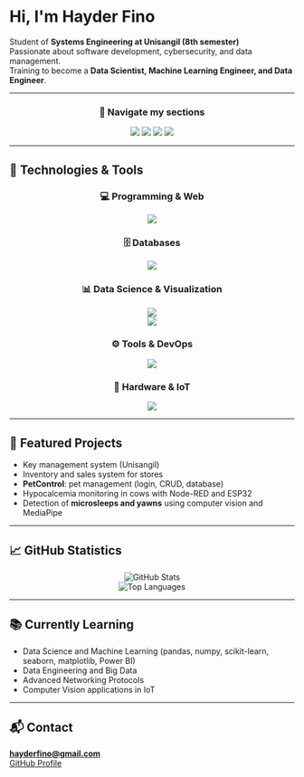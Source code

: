 # Hi, I'm Hayder Fino  

Student of **Systems Engineering at Unisangil (8th semester)**  
Passionate about software development, cybersecurity, and data management.  
Training to become a **Data Scientist, Machine Learning Engineer, and Data Engineer**.  

---

<div align="center">

### 🔹 Navigate my sections  
<a href="#tech"><img src="https://img.shields.io/badge/-Technologies-007396?style=for-the-badge&logo=github&logoColor=white" /></a>
<a href="#projects"><img src="https://img.shields.io/badge/-Projects-2496ED?style=for-the-badge&logo=github&logoColor=white" /></a>
<a href="#stats"><img src="https://img.shields.io/badge/-Statistics-FF9800?style=for-the-badge&logo=github&logoColor=white" /></a>
<a href="#learning"><img src="https://img.shields.io/badge/-Learning-4CAF50?style=for-the-badge&logo=github&logoColor=white" /></a>

</div>

---

## 🧩 Technologies & Tools <a name="tech"></a>  
<div align="center">

### 💻 Programming & Web  
<img src="https://skillicons.dev/icons?i=python,java,js,html,css,bootstrap" />

### 🗄️ Databases  
<img src="https://skillicons.dev/icons?i=mysql,postgresql,mongodb,firebase" />

### 📊 Data Science & Visualization  
<img src="https://skillicons.dev/icons?i=python,numpy,pandas,opencv,matplotlib,seaborn" /><br>
<img src="https://img.shields.io/badge/Power%20BI-141321?style=for-the-badge&logo=powerbi&logoColor=F2C811" />

### ⚙️ Tools & DevOps  
<img src="https://skillicons.dev/icons?i=git,github,maven,npm,pnpm,docker,anaconda,linux" />

### 🔌 Hardware & IoT  
<img src="https://skillicons.dev/icons?i=arduino,raspberrypi" />

</div>

---

## 🚀 Featured Projects <a name="projects"></a>  
- Key management system (Unisangil)  
- Inventory and sales system for stores  
- **PetControl**: pet management (login, CRUD, database)  
- Hypocalcemia monitoring in cows with Node-RED and ESP32  
- Detection of **microsleeps and yawns** using computer vision and MediaPipe  

---

## 📈 GitHub Statistics <a name="stats"></a>  
<div align="center">

![GitHub Stats](https://github-readme-stats.vercel.app/api?username=HayderFino&show_icons=true&theme=default)  
![Top Languages](https://github-readme-stats.vercel.app/api/top-langs/?username=HayderFino&layout=compact&theme=default)

</div>

---

## 📚 Currently Learning <a name="learning"></a>  
- Data Science and Machine Learning (pandas, numpy, scikit-learn, seaborn, matplotlib, Power BI)  
- Data Engineering and Big Data  
- Advanced Networking Protocols  
- Computer Vision applications in IoT  

---

## 📬 Contact  
**[hayderfino@gmail.com](mailto:hayderfino@gmail.com)**  
[GitHub Profile](https://github.com/HayderFino)

